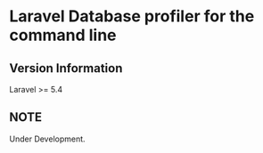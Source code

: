 # Laravel Database profiler for the command line

## Version Information
Laravel >= 5.4

## NOTE
Under Development.
